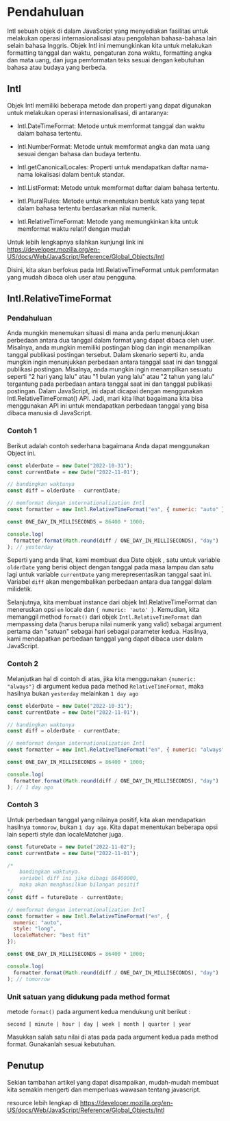 # Pendahuluan

Intl sebuah objek di dalam JavaScript yang menyediakan fasilitas untuk melakukan operasi internasionalisasi atau pengolahan bahasa-bahasa lain selain bahasa Inggris. Objek Intl ini memungkinkan kita untuk melakukan formatting tanggal dan waktu, pengaturan zona waktu, formatting angka dan mata uang, dan juga pemformatan teks sesuai dengan kebutuhan bahasa atau budaya yang berbeda.

## Intl

Objek Intl memiliki beberapa metode dan properti yang dapat digunakan untuk melakukan operasi internasionalisasi, di antaranya:

- Intl.DateTimeFormat: Metode untuk memformat tanggal dan waktu dalam bahasa tertentu.

- Intl.NumberFormat: Metode untuk memformat angka dan mata uang sesuai dengan bahasa dan budaya tertentu.

- Intl.getCanonicalLocales: Properti untuk mendapatkan daftar nama-nama lokalisasi dalam bentuk standar.

- Intl.ListFormat: Metode untuk memformat daftar dalam bahasa tertentu.

- Intl.PluralRules: Metode untuk menentukan bentuk kata yang tepat dalam bahasa tertentu berdasarkan nilai numerik.

- Intl.RelativeTimeFormat: Metode yang memungkinkan kita untuk memformat waktu relatif dengan mudah

Untuk lebih lengkapnya silahkan kunjungi link ini https://developer.mozilla.org/en-US/docs/Web/JavaScript/Reference/Global_Objects/Intl

Disini, kita akan berfokus pada Intl.RelativeTimeFormat untuk pemformatan yang mudah dibaca oleh user atau pengguna.

## Intl.RelativeTimeFormat

### Pendahuluan

Anda mungkin menemukan situasi di mana anda perlu menunjukkan perbedaan antara dua tanggal dalam format yang dapat dibaca oleh user. Misalnya, anda mungkin memiliki postingan blog dan ingin menampilkan tanggal publikasi postingan tersebut.
Dalam skenario seperti itu, anda mungkin ingin menunjukkan perbedaan antara tanggal saat ini dan tanggal publikasi postingan. Misalnya, anda mungkin ingin menampilkan sesuatu seperti "2 hari yang lalu" atau "1 bulan yang lalu" atau "2 tahun yang lalu" tergantung pada perbedaan antara tanggal saat ini dan tanggal publikasi postingan.
Dalam JavaScript, ini dapat dicapai dengan menggunakan Intl.RelativeTimeFormat() API. Jadi, mari kita lihat bagaimana kita bisa menggunakan API ini untuk mendapatkan perbedaan tanggal yang bisa dibaca manusia di JavaScript.

### Contoh 1

Berikut adalah contoh sederhana bagaimana Anda dapat menggunakan Object ini.

```js
const olderDate = new Date("2022-10-31");
const currentDate = new Date("2022-11-01");

// bandingkan waktunya
const diff = olderDate - currentDate;

// memformat dengan internationalization Intl
const formatter = new Intl.RelativeTimeFormat("en", { numeric: "auto" });

const ONE_DAY_IN_MILLISECONDS = 86400 * 1000;

console.log(
  formatter.format(Math.round(diff / ONE_DAY_IN_MILLISECONDS), "day")
); // yesterday
```

Seperti yang anda lihat, kami membuat dua Date objek , satu untuk variable `olderDate` yang berisi object dengan tanggal pada masa lampau dan satu lagi untuk variable `currentDate` yang merepresentasikan tanggal saat ini. Variabel `diff` akan mengembalikan perbedaan antara dua tanggal dalam milidetik.

Selanjutnya, kita membuat instance dari objek Intl.RelativeTimeFormat dan meneruskan opsi `en` locale dan `{ numeric: 'auto' }`. Kemudian, kita memanggil method `format()` dari objek `Intl.RelativeTimeFormat` dan mempassing data (harus berupa nilai numerik yang valid) sebagai argument pertama dan "satuan" sebagai hari sebagai parameter kedua. Hasilnya, kami mendapatkan perbedaan tanggal yang dapat dibaca user dalam JavaScript.

### Contoh 2

Melanjutkan hal di contoh di atas, jika kita menggunakan `{numeric: "always"}` di argument kedua pada method `RelativeTimeFormat`, maka hasilnya bukan `yesterday` melainkan `1 day ago`

```js
const olderDate = new Date("2022-10-31");
const currentDate = new Date("2022-11-01");

// bandingkan waktunya
const diff = olderDate - currentDate;

// memformat dengan internationalization Intl
const formatter = new Intl.RelativeTimeFormat("en", { numeric: "always" });

const ONE_DAY_IN_MILLISECONDS = 86400 * 1000;

console.log(
  formatter.format(Math.round(diff / ONE_DAY_IN_MILLISECONDS), "day")
); // 1 day ago
```

### Contoh 3

Untuk perbedaan tanggal yang nilainya positif, kita akan mendapatkan hasilnya `tommorow`, bukan `1 day ago`.
Kita dapat menentukan beberapa opsi lain seperti style dan localeMatcher juga.

```js
const futureDate = new Date("2022-11-02");
const currentDate = new Date("2022-11-01");

/* 
    bandingkan waktunya.
    variabel diff ini jika dibagi 86400000,
    maka akan menghasilkan bilangan positif
*/
const diff = futureDate - currentDate;

// memformat dengan internationalization Intl
const formatter = new Intl.RelativeTimeFormat("en", {
  numeric: "auto",
  style: "long",
  localeMatcher: "best fit"
});

const ONE_DAY_IN_MILLISECONDS = 86400 * 1000;

console.log(
  formatter.format(Math.round(diff / ONE_DAY_IN_MILLISECONDS), "day")
); // tomorrow
```

### Unit satuan yang didukung pada method format

metode `format()` pada argument kedua mendukung unit berikut :

`second | minute | hour | day | week | month | quarter | year`

Masukkan salah satu nilai di atas pada pada argument kedua pada method format. Gunakanlah sesuai kebutuhan.

## Penutup

Sekian tambahan artikel yang dapat disampaikan, mudah-mudah membuat kita semakin mengerti dan memperluas wawasan tentang javascript.

resource lebih lengkap di https://developer.mozilla.org/en-US/docs/Web/JavaScript/Reference/Global_Objects/Intl
